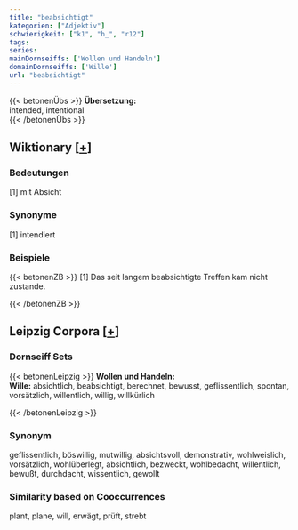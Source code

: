 ```yaml
---
title: "beabsichtigt"
kategorien: ["Adjektiv"]
schwierigkeit: ["k1", "h_", "r12"]
tags:
series:
mainDornseiffs: ['Wollen und Handeln']
domainDornseiffs: ['Wille']
url: "beabsichtigt"
---
```


{{< betonenÜbs >}}
**Übersetzung:**  
intended, intentional  
{{< /betonenÜbs >}}

## Wiktionary [[+](https://de.wiktionary.org/wiki/beabsichtigt)]

### Bedeutungen
[1] mit Absicht  

### Synonyme
[1] intendiert  

### Beispiele
{{< betonenZB >}}
[1] Das seit langem beabsichtigte Treffen kam nicht zustande.  

{{< /betonenZB >}}

## Leipzig Corpora [[+](https://corpora.uni-leipzig.de/en/res?word=beabsichtigt&corpusId=deu_newscrawl-public_2018)]

### Dornseiff Sets
{{< betonenLeipzig >}}
**Wollen und Handeln:**  
**Wille:** absichtlich, beabsichtigt, berechnet, bewusst, geflissentlich, spontan, vorsätzlich, willentlich, willig, willkürlich  

{{< /betonenLeipzig >}}

### Synonym
geflissentlich, böswillig, mutwillig, absichtsvoll, demonstrativ, wohlweislich, vorsätzlich, wohlüberlegt, absichtlich, bezweckt, wohlbedacht, willentlich, bewußt, durchdacht, wissentlich, gewollt


### Similarity based on Cooccurrences
plant, plane, will, erwägt, prüft, strebt

